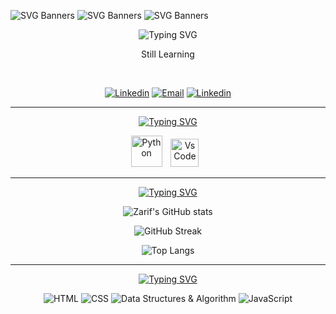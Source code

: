 
![SVG Banners](https://svg-banners.vercel.app/api?type=rainbow&text1=Hello%20Hello%20Hello%20&width=1000&height=100)
![SVG Banners](https://svg-banners.vercel.app/api?type=rainbow&text1=Hello%20Hello%20Hello%20&width=1000&height=100)
![SVG Banners](https://svg-banners.vercel.app/api?type=rainbow&text1=Hello%20Hello%20Hello%20&width=1000&height=100)

<div align=center>

![Typing SVG](https://readme-typing-svg.demolab.com?font=Space+Mono&size=20&duration=3000&pause=1000&color=2CFF1E&background=0E0E0E00&width=435&center=True&vCenter=True&lines=Hi+there+%F0%9F%91%8B%2C+I'm+Zarif.)

</div>
<p align=center> Still Learning</p>
<br>

<p align="center">
    <a href="https://www.linkedin.com/in/muhammad-zarif-b04a2223a/">
        <img alt="Linkedin" src="https://custom-icon-badges.demolab.com/badge/-LinkedIn-blue?logo=LinkedIn&logoColor=white&style=for-the-badge"/></a>
    <a href="https://mail.google.com/mail/?view=cm&fs=1&to=flacko.programming@gmail.com&su=SUBJECT&body=BODY">
        <img alt="Email" src="https://custom-icon-badges.demolab.com/badge/-Email-red?logo=gmail&logoColor=white&style=for-the-badge"/></a>
    <a href="https://www.youtube.com/watch?v=hPr-Yc92qaY">
        <img alt="Linkedin" src="https://custom-icon-badges.demolab.com/badge/-Youtube-FF0000?logo=Youtube&logoColor=white&style=for-the-badge"/></a>
</p>
<hr>
<div align=center>

[![Typing SVG](https://readme-typing-svg.demolab.com?font=Space+Mono&duration=3000&pause=1000&color=2CFF1E&center=true&vCenter=true&width=435&lines=%E2%9A%99%EF%B8%8F+Languages+%26+Tools)](https://git.io/typing-svg)

</div>

<div align=center>
<a target="_blank" rel="noreferrer">
    <img alt="Python" height="50px" style="padding-right:10px" src="https://cdn.jsdelivr.net/gh/devicons/devicon/icons/python/python-original.svg" />
</a>
<a target="_blank" rel="noreferrer">
    <img alt="VsCode" height="45px" style="padding-right:10px" src="https://cdn.jsdelivr.net/gh/devicons/devicon/icons/vscode/vscode-original.svg" />
</div>
<hr>
</a>

<div align=center>

[![Typing SVG](https://readme-typing-svg.demolab.com?font=Space+Mono&duration=3000&pause=1000&color=2CFF1E&center=true&vCenter=true&width=435&lines=%F0%9F%93%88Statistics)](https://git.io/typing-svg)

</div>

<div align=center>

![Zarif's GitHub stats](https://github-readme-stats.vercel.app/api?username=NotZarifGitHub&show_icons=true&theme=radical&include_all_commits=True)

![GitHub Streak](https://streak-stats.demolab.com/?user=NotZarifGitHub&currStreakNum=2FD3EB&fire=pink&sideLabels=F00&date_format=[Y.]n.j&theme=radical)

![Top Langs](https://github-readme-stats.vercel.app/api/top-langs/?username=NotZarifGitHub&layout=compact&theme=radical)

</div>

<hr>

<div align=center>

[![Typing SVG](https://readme-typing-svg.demolab.com?font=Space+Mono&duration=3000&pause=1000&color=2CFF1E&center=true&vCenter=true&width=435&lines=%F0%9F%93%96Currently+Learning)](https://git.io/typing-svg)
</div>

<div align=center>
    <a>
        <img alt="HTML" src="https://custom-icon-badges.demolab.com/badge/-HTML-e34c26?logo=html&logoColor=black&style=for-the-badge"/>
    </a>
    <a>
        <img alt="CSS" src="https://custom-icon-badges.demolab.com/badge/-CSS-blue?logo=CSS3&logoColor=white&style=for-the-badge"/>
    </a>
    <a>
        <img alt="Data Structures & Algorithm" src="https://custom-icon-badges.demolab.com/badge/-Data Structures & Algorithm-49592a?logo=The Algorithms&logoColor=white&style=for-the-badge"/>
    </a>
    <a>
        <img alt="JavaScript" src="https://custom-icon-badges.demolab.com/badge/-JavaScript-f0db4f?logo=JavaScript&logoColor=black&style=for-the-badge"/>
    </a>
</div>
